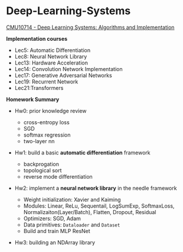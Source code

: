 # Deep-Learning-Systems
[CMU10714 - Deep Learning Systems: Algorithms and Implementation](https://dlsyscourse.org/)

**Implementation courses**

- Lec5: Automatic Differentiation
- Lec8: Neural Network Library
- Lec13: Hardware Acceleration
- Lec14: Convolution Network Implementation
- Lec17: Generative Adversarial Networks
- Lec19: Recurrent Network
- Lec21:Transformers

**Homework Summary**

- Hw0: prior knowledge review
  - cross-entropy loss
  - SGD
  - softmax regression
  - two-layer nn
  
- Hw1: build a basic **automatic differentiation** framework
  - backprogation
  - topological sort
  - reverse mode differentiation

- Hw2: implement a **neural network library** in the needle framework
  - Weight initialization: Xavier and Kaiming
  - Modules: Linear, ReLu, Sequentail, LogSumExp, SoftmaxLoss, Normalizaiton(Layer/Batch), Flatten, Dropout, Residual
  - Optimizers: SGD, Adam
  - Data primitives: `Dataloader` and `Dataset`
  - Build and train MLP ResNet

- Hw3: building an NDArray library
  
  